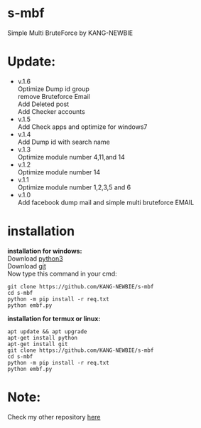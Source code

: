 # s-mbf
Simple Multi BruteForce by KANG-NEWBIE<br>
# Update:
- v.1.6<br>
Optimize Dump id group<br>
remove Bruteforce Email<br>
Add Deleted post<br>
Add Checker accounts
- v.1.5<br>
Add Check apps and optimize for windows7
- v.1.4<br>
Add Dump id with search name
- v.1.3<br>
Optimize module number 4,11,and 14
- v.1.2<br>
Optimize module number 14
- v.1.1<br>
Optimize module number 1,2,3,5 and 6
- v.1.0<br>
Add facebook dump mail and simple multi bruteforce EMAIL

# installation
<b>installation for windows:</b><br>
Download <a href='https://www.python.org'>python3</a><br>
Download <a href='https://git-scm.com/downloads'>git</a><br>
Now type this command in your cmd:
```
git clone https://github.com/KANG-NEWBIE/s-mbf
cd s-mbf
python -m pip install -r req.txt
python embf.py
```
<b>installation for termux or linux:</b>
```
apt update && apt upgrade
apt-get install python
apt-get install git
git clone https://github.com/KANG-NEWBIE/s-mbf
cd s-mbf
python -m pip install -r req.txt
python embf.py
```
<h1>Note:</h1>
Check my other repository <a href="https://github.com/KANG-NEWBIE?tab=repositories">here</a>
